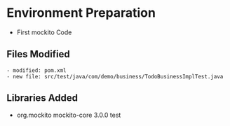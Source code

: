 # Environment Preparation
- First mockito Code

## Files Modified
	- modified: pom.xml
	- new file: src/test/java/com/demo/business/TodoBusinessImplTest.java

## Libraries Added
- <dependency>
            <groupId>org.mockito</groupId>
            <artifactId>mockito-core</artifactId>
            <version>3.0.0</version>
            <scope>test</scope>
        </dependency>		
